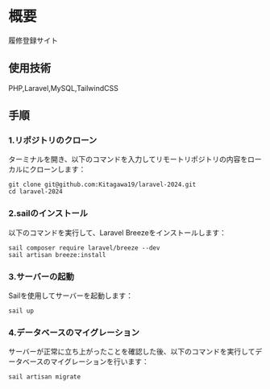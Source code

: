 # 概要
履修登録サイト

## 使用技術
PHP,Laravel,MySQL,TailwindCSS

## 手順

### 1.リポジトリのクローン  
ターミナルを開き、以下のコマンドを入力してリモートリポジトリの内容をローカルにクローンします：  
```
git clone git@github.com:Kitagawa19/laravel-2024.git
cd laravel-2024                                                
```
### 2.sailのインストール
以下のコマンドを実行して、Laravel Breezeをインストールします：
```
sail composer require laravel/breeze --dev
sail artisan breeze:install                                               
```
### 3.サーバーの起動
Sailを使用してサーバーを起動します：
```
sail up                                             
```
### 4.データベースのマイグレーション
サーバーが正常に立ち上がったことを確認した後、以下のコマンドを実行してデータベースのマイグレーションを行います：
```
sail artisan migrate                                             
```
